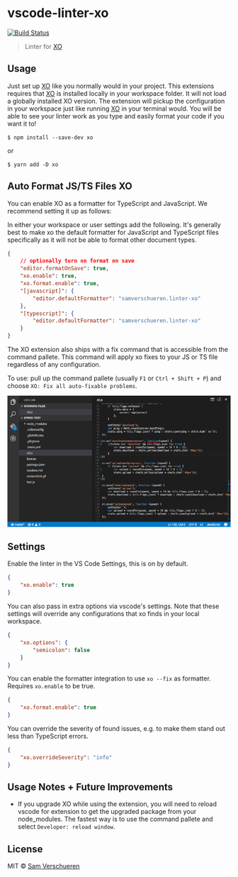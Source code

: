 # vscode-linter-xo

[![Build Status](https://app.travis-ci.com/xojs/vscode-linter-xo.svg?branch=master)](https://app.travis-ci.com/xojs/vscode-linter-xo)

> Linter for [XO](https://github.com/sindresorhus/xo)

## Usage

Just set up [XO](https://github.com/sindresorhus/xo) like you normally would in your project. This extensions requires that [XO](https://github.com/sindresorhus/xo) is installed locally in your workspace folder. It will not load a globally installed XO version. The extension will pickup the configuration in your workspace just like running [XO](https://github.com/sindresorhus/xo) in your terminal would. You will be able to see your linter work as you type and easily format your code if you want it to!

```shell
$ npm install --save-dev xo
```

or

```shell
$ yarn add -D xo
```

## Auto Format JS/TS Files XO

You can enable XO as a formatter for TypeScript and JavaScript. We recommend setting it up as follows:

In either your workspace or user settings add the following. It's generally best to make xo the default formatter for JavaScript and TypeScript files specifically as it will not be able to format other document types.

```json
{
	// optionally turn on format on save
	"editor.formatOnSave": true,
	"xo.enable": true,
	"xo.format.enable": true,
	"[javascript]": {
		"editor.defaultFormatter": "samverschueren.linter-xo"
	},
	"[typescript]": {
		"editor.defaultFormatter": "samverschueren.linter-xo"
	}
}
```

The XO extension also ships with a fix command that is accessible from the command pallete. This command will apply xo fixes to your JS or TS file regardless of any configuration.

To use: pull up the command pallete (usually `F1` or `Ctrl + Shift + P`) and choose `XO: Fix all auto-fixable problems`.

![](media/fix.gif)

## Settings

Enable the linter in the VS Code Settings, this is on by default.

```json
{
	"xo.enable": true
}
```

You can also pass in extra options via vscode's settings. Note that these settings will override any configurations that xo finds in your local workspace.

```json
{
	"xo.options": {
		"semicolon": false
	}
}
```

You can enable the formatter integration to use `xo --fix` as formatter. Requires `xo.enable` to be true.

```json
{
	"xo.format.enable": true
}
```

You can override the severity of found issues, e.g. to make them stand out less than TypeScript errors.

```json
{
	"xo.overrideSeverity": "info"
}
```

## Usage Notes + Future Improvements

- If you upgrade XO while using the extension, you will need to reload vscode for extension to get the upgraded package from your node_modules. The fastest way is to use the command pallete and select `Developer: reload window`.

## License

MIT © [Sam Verschueren](http://github.com/SamVerschueren)
